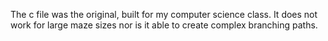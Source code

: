 The c file was the original, built for my computer science class. It does not work for large maze sizes nor is it able to create complex branching paths.
